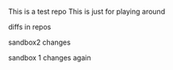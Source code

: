 This is a test repo
This is just for playing around

diffs in repos

sandbox2 changes






sandbox 1 changes again